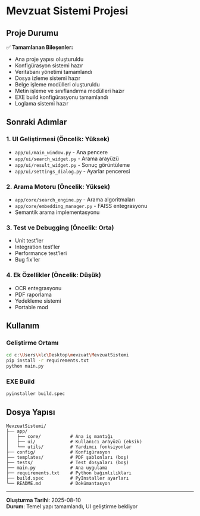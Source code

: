 # Mevzuat Sistemi Projesi

## Proje Durumu
✅ **Tamamlanan Bileşenler:**
- Ana proje yapısı oluşturuldu
- Konfigürasyon sistemi hazır
- Veritabanı yönetimi tamamlandı
- Dosya izleme sistemi hazır
- Belge işleme modülleri oluşturuldu
- Metin işleme ve sınıflandırma modülleri hazır
- EXE build konfigürasyonu tamamlandı
- Loglama sistemi hazır

## Sonraki Adımlar

### 1. UI Geliştirmesi (Öncelik: Yüksek)
- `app/ui/main_window.py` - Ana pencere
- `app/ui/search_widget.py` - Arama arayüzü
- `app/ui/result_widget.py` - Sonuç görüntüleme
- `app/ui/settings_dialog.py` - Ayarlar penceresi

### 2. Arama Motoru (Öncelik: Yüksek)
- `app/core/search_engine.py` - Arama algoritmaları
- `app/core/embedding_manager.py` - FAISS entegrasyonu
- Semantik arama implementasyonu

### 3. Test ve Debugging (Öncelik: Orta)
- Unit test'ler
- Integration test'ler
- Performance test'leri
- Bug fix'ler

### 4. Ek Özellikler (Öncelik: Düşük)
- OCR entegrasyonu
- PDF raporlama
- Yedekleme sistemi
- Portable mod

## Kullanım

### Geliştirme Ortamı
```bash
cd c:\Users\klc\Desktop\mevzuat\MevzuatSistemi
pip install -r requirements.txt
python main.py
```

### EXE Build
```bash
pyinstaller build.spec
```

## Dosya Yapısı
```
MevzuatSistemi/
├── app/
│   ├── core/           # Ana iş mantığı
│   ├── ui/             # Kullanıcı arayüzü (eksik)
│   └── utils/          # Yardımcı fonksiyonlar
├── config/             # Konfigürasyon
├── templates/          # PDF şablonları (boş)
├── tests/              # Test dosyaları (boş)
├── main.py             # Ana uygulama
├── requirements.txt    # Python bağımlılıkları
├── build.spec          # PyInstaller ayarları
└── README.md           # Dokümantasyon
```

---
**Oluşturma Tarihi**: 2025-08-10  
**Durum**: Temel yapı tamamlandı, UI geliştirme bekliyor

